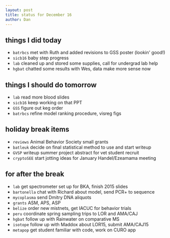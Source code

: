 ```yaml
---
layout: post
title: status for December 16
author: Dan
---
```


## things I did today

* `batrbcs` met with Ruth and added revisions to GSS poster (lookin' good!)
* `sicb16` baby step progress
* `lab` cleaned up and stored some supplies, call for undergrad lab help
* `hgbat` chatted some results with Wes, data make more sense now

## things I should do tomorrow

* `lab` read more blood slides
* `sicb16` keep working on that PPT
* `GSS` figure out keg order
* `batrbcs` refine model ranking procedure, visreg figs

## holiday break items 
* `reviews` Animal Behavior Society small grants
* `batleuk` decide on final statistical method to use and start writeup
* `GVSP` writeup summer project abstract for vet student recruit
* `cryptoSEE` start jotting ideas for January Handel/Ezeamama meeting

## for after the break
* `lab` get spectrometer set up for BKA, finish 2015 slides
* `bartonella` chat with Richard about model, send PCR+ to sequence
* `mycoplasma` send Dmitry DNA aliquots
* `grants` ASM, APS, ASP
* `belize` order new mistnets, get IACUC for behavior trials
* `peru` coordinate spring sampling trips to LOR and AMA/CAJ
* `hgbat` follow up with Rainwater on comparative MS
* `isotope` follow up with Maddox about LOR15, submit AMA/CAJ15
* `metapop` get student familiar with code, work on CURO app

<i class='fa fa-code' style='color:pink'> </i>
